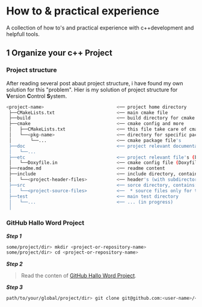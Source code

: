 # How to & practical experience

A collection of how to's and practical experience with c++development and helpfull tools.

## 1 Organize your c++ Project

### Project structure

After reading several post abaut project structure, i have found my own solution for this "problem".
Hier is my solution of project structure for **V**ersion **C**ontrol **S**ystem.

```sh
<project-name>                           <── project home directory
 ├──CMakeLists.txt                       <── main cmake file
 ├──build                                <── build directory for cmake
 ├──cmake                                <── cmake config and more
 │   ├──CMakeLists.txt                   <── this file take care of cmake packages
 │   └──<pkg-name>                       <── directory for specific package
 │       └──...                          <── cmake package file's
 ├──doc                                  <── project relevant documentation
 │   └──...
 ├──etc                                  <── project relevant file's (build-/runtime)
 │   └──Doxyfile.in                      <── cmake config file (Doxyfile input). cmake generates output file named 'Doxyfile'
 ├──readme.md                            <── readme content  
 ├──include                              <── include directory, contains:  
 │   └──<project-header-files>           <── header's (with subdirectories) only for this project
 ├──src                                  <── sorce directory, contains:
 │   └──<project-source-files>           <──  * source files only for this project! (subdirectories are not necessary)
 ├──test                                 <── main test directory
 │   └──...                              <── ... (in progress)
 │
```

### GitHub Hallo Word Project
***Step 1***
```sh
some/project/dir> mkdir <project-or-repository-name>
some/project/dir> cd <project-or-repository-name>
```


***Step 2***
>Read the conten of [GitHub Hallo Word Project][1].


***Step 3***
```sh
path/to/your/global/project/dir> git clone git@github.com:<user-name>/<project-name>.git .
```








[1]: https://guides.github.com/activities/hello-world/
